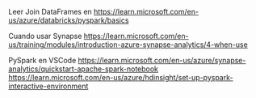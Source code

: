 Leer Join DataFrames en https://learn.microsoft.com/en-us/azure/databricks/pyspark/basics

Cuando usar Synapse https://learn.microsoft.com/en-us/training/modules/introduction-azure-synapse-analytics/4-when-use

PySpark en VSCode https://learn.microsoft.com/en-us/azure/synapse-analytics/quickstart-apache-spark-notebook
https://learn.microsoft.com/en-us/azure/hdinsight/set-up-pyspark-interactive-environment



